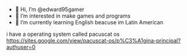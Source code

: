 - 👋 Hi, I’m @edward95gamer
- 👀 I’m interested in make games and programs
- 🌱 I’m currently learning English beacuse im Latin American

<!---
edward95gamer/edward95gamer is a ✨ special ✨ repository because its `README.md` (this file) appears on your GitHub profile.
You can click the Preview link to take a look at your changes.
--->

i have a operating system called pacuscat os
https://sites.google.com/view/pacuscat-os/p%C3%A1gina-principal?authuser=0
